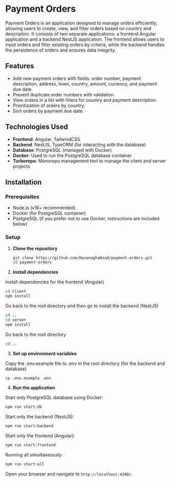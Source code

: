 # Payment Orders

Payment Orders is an application designed to manage orders efficiently, allowing users to create, view, and filter orders based on country and description. It consists of two separate applications: a frontend Angular application and a backend NestJS application. The frontend allows users to input orders and filter existing orders by criteria, while the backend handles the persistence of orders and ensures data integrity.

## Features

- Add new payment orders with fields: order number, payment description, address, town, country, amount, currency, and payment due date.
- Prevent duplicate order numbers with validation.
- View orders in a list with filters for country and payment description.
- Prioritization of orders by country.
- Sort orders by payment due date.

## Technologies Used

- **Frontend**: Angular, TailwindCSS
- **Backend**: NestJS, TypeORM (for interacting with the database)
- **Database**: PostgreSQL (managed with Docker)
- **Docker**: Used to run the PostgreSQL database container
- **Turborepo**: Monorepo management tool to manage the client and server projects

## Installation

### Prerequisites

- Node.js (v16+ recommended)
- Docker (for PostgreSQL container)
- PostgreSQL (if you prefer not to use Docker, instructions are included below)

### Setup

1. **Clone the repository**

   ```bash
   git clone https://github.com/HasanaghaAzad/payment-orders.git
   cd payment-orders
   ```

2. **Install dependencies**

Install dependencies for the frontend (Angular)

```bash
cd client
npm install
```

Go back to the root directory and then go to install the backend (NestJS)

```bash
cd ..
cd server
npm install
```

Go back to the root directory
```bash
cd ..
```

3. **Set up environment variables**

Copy the .env.example file to .env in the root directory (for the backend and database)

```bash
cp .env.example .env
```

4. **Run the application**

Start only PostgreSQL database using Docker:

```bash
npm run start:db
```

Start only the backend (NestJS):

```bash
npm run start:backend
```

Start only the frontend (Angular):

```bash
npm run start:frontend
```

Running all simultaneously:

```bash
npm run start:all
```

Open your browser and navigate to `http://localhost:4200/`.